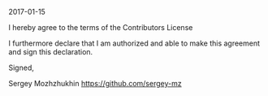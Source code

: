 2017-01-15

I hereby agree to the terms of the Contributors License

I furthermore declare that I am authorized and able to make this
agreement and sign this declaration.

Signed,

Sergey Mozhzhukhin
https://github.com/sergey-mz
